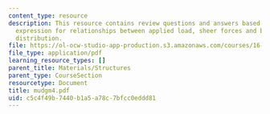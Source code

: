 ```yaml
---
content_type: resource
description: This resource contains review questions and answers based on general
  expression for relationships between applied load, sheer forces and bending moment
  distribution.
file: https://ol-ocw-studio-app-production.s3.amazonaws.com/courses/16-01-unified-engineering-i-ii-iii-iv-fall-2005-spring-2006/c5c4f49b7440b1a5a78c7bfcc0eddd81_mudgm4.pdf
file_type: application/pdf
learning_resource_types: []
parent_title: Materials/Structures
parent_type: CourseSection
resourcetype: Document
title: mudgm4.pdf
uid: c5c4f49b-7440-b1a5-a78c-7bfcc0eddd81
---
```

